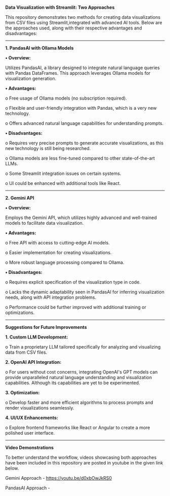 **Data Visualization with Streamlit: Two Approaches**

This repository demonstrates two methods for creating data visualizations from CSV files using Streamlit,integrated with advanced AI tools. 
Below are the approaches used, along with their respective advantages and disadvantages:

________________________________________

**1. PandasAI with Ollama Models**

**•	Overview:**

Utilizes PandasAI, a library designed to integrate natural language queries with Pandas DataFrames. This approach leverages Ollama models for visualization generation.

**•	Advantages:**

o	Free usage of Ollama models (no subscription required).

o	Flexible and user-friendly integration with Pandas, which is a very new technology.

o	Offers advanced natural language capabilities for understanding prompts.


**•	Disadvantages:**

o	Requires very precise prompts to generate accurate visualizations, as this new technology is still being researched.

o	Ollama models are less fine-tuned compared to other state-of-the-art LLMs.

o	Some Streamlit integration issues on certain systems.

o	UI could be enhanced with additional tools like React.

________________________________________

**2. Gemini API**

**•	Overview:**

Employs the Gemini API, which utilizes highly advanced and well-trained models to facilitate data visualization.

**•	Advantages:**

o	Free API with access to cutting-edge AI models.

o	Easier implementation for creating visualizations.

o	More robust language processing compared to Ollama.


**•	Disadvantages:**

o	Requires explicit specification of the visualization type in code.

o	Lacks the dynamic adaptability seen in PandasAI for inferring visualization needs, along with API integration problems.

o	Performance could be further improved with additional training or optimizations.

________________________________________

**Suggestions for Future Improvements**

**1.	Custom LLM Development:**

o	Train a proprietary LLM tailored specifically for analyzing and visualizing data from CSV files.

**2.	OpenAI API Integration:**

o	For users without cost concerns, integrating OpenAI's GPT models can provide unparalleled natural language understanding and visualization capabilities. Although its capabilities are yet to be experimented.

**3.	Optimization:**
   
o	Develop faster and more efficient algorithms to process prompts and render visualizations seamlessly.

**4.	UI/UX Enhancements:**
	
o	Explore frontend frameworks like React or Angular to create a more polished user interface.

________________________________________

**Video Demonstrations**

To better understand the workflow, videos showcasing both approaches have been included in this repository are posted in youtube in the given link below.

Gemini Approach - https://youtu.be/d0xbOwJkRS0

PandasAI Approach - 

